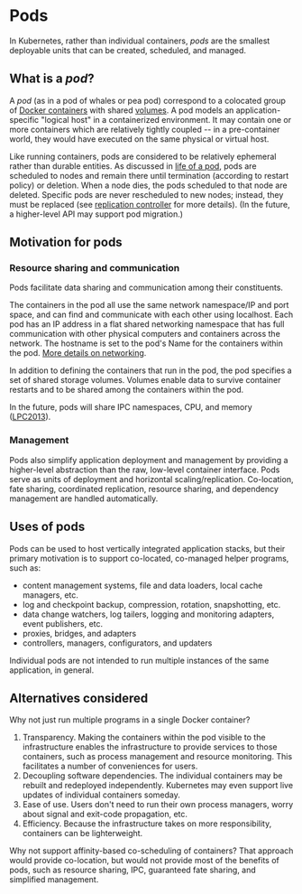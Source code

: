 # Pods

In Kubernetes, rather than individual containers, _pods_ are the smallest deployable units that can be created, scheduled, and managed.

## What is a _pod_?

A _pod_ (as in a pod of whales or pea pod) correspond to a colocated group of [Docker containers](http://docker.io) with shared [volumes](volumes.md). A pod models an application-specific "logical host" in a containerized environment. It may contain one or more containers which are relatively tightly coupled -- in a pre-container world, they would have executed on the same physical or virtual host.

Like running containers, pods are considered to be relatively ephemeral rather than durable entities. As discussed in [life of a pod](pod-states.md), pods are scheduled to nodes and remain there until termination (according to restart policy) or deletion. When a node dies, the pods scheduled to that node are deleted. Specific pods are never rescheduled to new nodes; instead, they must be replaced (see [replication controller](replication-controller.md) for more details). (In the future, a higher-level API may support pod migration.)

## Motivation for pods

### Resource sharing and communication

Pods facilitate data sharing and communication among their constituents.

The containers in the pod all use the same network namespace/IP and port space, and can find and communicate with each other using localhost. Each pod has an IP address in a flat shared networking namespace that has full communication with other physical computers and containers across the network. The hostname is set to the pod's Name for the containers within the pod. [More details on networking](networking.md).

In addition to defining the containers that run in the pod, the pod specifies a set of shared storage volumes. Volumes enable data to survive container restarts and to be shared among the containers within the pod.

In the future, pods will share IPC namespaces, CPU, and memory ([LPC2013](http://www.linuxplumbersconf.org/2013/ocw//system/presentations/1239/original/lmctfy%20(1).pdf)).

### Management

Pods also simplify application deployment and management by providing a higher-level abstraction than the raw, low-level container interface. Pods serve as units of deployment and horizontal scaling/replication. Co-location, fate sharing, coordinated replication, resource sharing, and dependency management are handled automatically.

## Uses of pods

Pods can be used to host vertically integrated application stacks, but their primary motivation is to support co-located, co-managed helper programs, such as:
- content management systems, file and data loaders, local cache managers, etc.
- log and checkpoint backup, compression, rotation, snapshotting, etc.
- data change watchers, log tailers, logging and monitoring adapters, event publishers, etc.
- proxies, bridges, and adapters
- controllers, managers, configurators, and updaters

Individual pods are not intended to run multiple instances of the same application, in general.

## Alternatives considered

Why not just run multiple programs in a single Docker container?

1. Transparency. Making the containers within the pod visible to the infrastructure enables the infrastructure to provide services to those containers, such as process management and resource monitoring. This facilitates a number of conveniences for users.
2. Decoupling software dependencies. The individual containers may be rebuilt and redeployed independently. Kubernetes may even support live updates of individual containers someday.
3. Ease of use. Users don't need to run their own process managers, worry about signal and exit-code propagation, etc.
4. Efficiency. Because the infrastructure takes on more responsibility, containers can be lighterweight.

Why not support affinity-based co-scheduling of containers? That approach would provide co-location, but would not provide most of the benefits of pods, such as resource sharing, IPC, guaranteed fate sharing, and simplified management.
